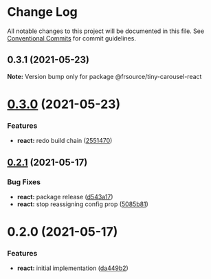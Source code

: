 # Change Log

All notable changes to this project will be documented in this file.
See [Conventional Commits](https://conventionalcommits.org) for commit guidelines.

## 0.3.1 (2021-05-23)

**Note:** Version bump only for package @frsource/tiny-carousel-react





# [0.3.0](https://github.com/FRSource/tiny-carousel/compare/@frsource/tiny-carousel-react@0.2.1...@frsource/tiny-carousel-react@0.3.0) (2021-05-23)


### Features

* **react:** redo build chain ([2551470](https://github.com/FRSource/tiny-carousel/commit/25514707dafe670617a1021eb54a311d7530621c))





## [0.2.1](https://github.com/FRSource/tiny-carousel/compare/@frsource/tiny-carousel-react@0.2.0...@frsource/tiny-carousel-react@0.2.1) (2021-05-17)


### Bug Fixes

* **react:** package release ([d543a17](https://github.com/FRSource/tiny-carousel/commit/d543a1735794859a1a4f21d85cd4ac1654f5a3d8))
* **react:** stop reassigning config prop ([5085b81](https://github.com/FRSource/tiny-carousel/commit/5085b81d48c5329c7e7f86f198068247f658b1b6))





# 0.2.0 (2021-05-17)


### Features

* **react:** initial implementation ([da449b2](https://github.com/FRSource/tiny-carousel/commit/da449b28e319757b6202cfe7fa9c4c3d32cdb768))
